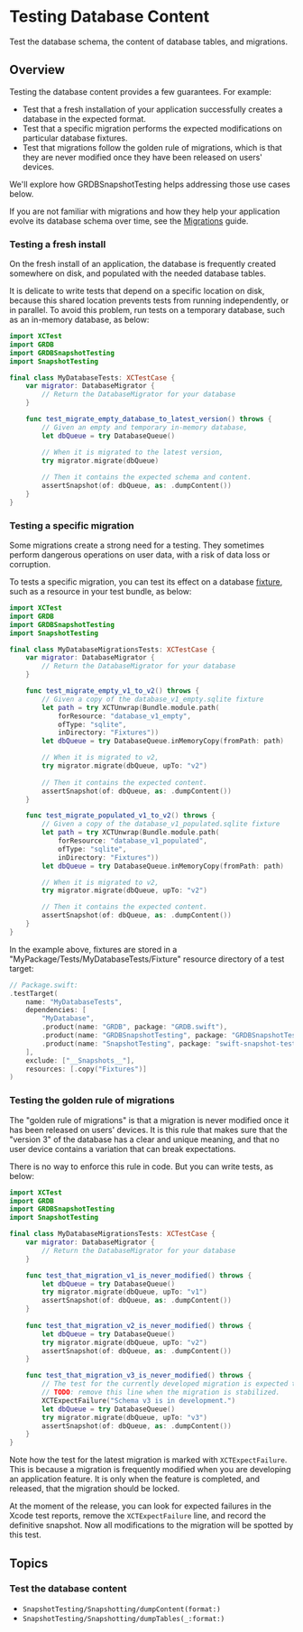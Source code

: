 # Testing Database Content

Test the database schema, the content of database tables, and migrations.

## Overview

Testing the database content provides a few guarantees. For example:

- Test that a fresh installation of your application successfully creates a database in the expected format.
- Test that a specific migration performs the expected modifications on particular database fixtures.
- Test that migrations follow the golden rule of migrations, which is that they are never modified once they have been released on users' devices.

We'll explore how GRDBSnapshotTesting helps addressing those use cases below.

If you are not familiar with migrations and how they help your application evolve its database schema over time, see the [Migrations] guide.

### Testing a fresh install

On the fresh install of an application, the database is frequently created somewhere on disk, and populated with the needed database tables.

It is delicate to write tests that depend on a specific location on disk, because this shared location prevents tests from running independently, or in parallel. To avoid this problem, run tests on a temporary database, such as an in-memory database, as below:       

```swift
import XCTest
import GRDB
import GRDBSnapshotTesting
import SnapshotTesting

final class MyDatabaseTests: XCTestCase {
    var migrator: DatabaseMigrator { 
        // Return the DatabaseMigrator for your database
    }

    func test_migrate_empty_database_to_latest_version() throws {
        // Given an empty and temporary in-memory database,
        let dbQueue = try DatabaseQueue()

        // When it is migrated to the latest version,
        try migrator.migrate(dbQueue)
        
        // Then it contains the expected schema and content.
        assertSnapshot(of: dbQueue, as: .dumpContent())
    }
}
```

### Testing a specific migration

Some migrations create a strong need for a testing. They sometimes perform dangerous operations on user data, with a risk of data loss or corruption.

To tests a specific migration, you can test its effect on a database [fixture](https://en.wikipedia.org/wiki/Test_fixture), such as a resource in your test bundle, as below:

```swift
import XCTest
import GRDB
import GRDBSnapshotTesting
import SnapshotTesting

final class MyDatabaseMigrationsTests: XCTestCase {
    var migrator: DatabaseMigrator { 
        // Return the DatabaseMigrator for your database
    }

    func test_migrate_empty_v1_to_v2() throws {
        // Given a copy of the database_v1_empty.sqlite fixture
        let path = try XCTUnwrap(Bundle.module.path(
            forResource: "database_v1_empty", 
            ofType: "sqlite",
            inDirectory: "Fixtures"))
        let dbQueue = try DatabaseQueue.inMemoryCopy(fromPath: path)

        // When it is migrated to v2,
        try migrator.migrate(dbQueue, upTo: "v2")
        
        // Then it contains the expected content.
        assertSnapshot(of: dbQueue, as: .dumpContent())
    }

    func test_migrate_populated_v1_to_v2() throws {
        // Given a copy of the database_v1_populated.sqlite fixture
        let path = try XCTUnwrap(Bundle.module.path(
            forResource: "database_v1_populated", 
            ofType: "sqlite",
            inDirectory: "Fixtures"))
        let dbQueue = try DatabaseQueue.inMemoryCopy(fromPath: path)

        // When it is migrated to v2,
        try migrator.migrate(dbQueue, upTo: "v2")

        // Then it contains the expected content.
        assertSnapshot(of: dbQueue, as: .dumpContent())
    }
}
```

In the example above, fixtures are stored in a "MyPackage/Tests/MyDatabaseTests/Fixture" resource directory of a test target:

```swift
// Package.swift:
.testTarget(
    name: "MyDatabaseTests",
    dependencies: [
        "MyDatabase",
        .product(name: "GRDB", package: "GRDB.swift"),
        .product(name: "GRDBSnapshotTesting", package: "GRDBSnapshotTesting"),
        .product(name: "SnapshotTesting", package: "swift-snapshot-testing"),
    ],
    exclude: ["__Snapshots__"],
    resources: [.copy("Fixtures")]
)
```

### Testing the golden rule of migrations

The "golden rule of migrations" is that a migration is never modified once it has been released on users' devices. It is this rule that makes sure that the "version 3" of the database has a clear and unique meaning, and that no user device contains a variation that can break expectations.

There is no way to enforce this rule in code. But you can write tests, as below:

```swift
import XCTest
import GRDB
import GRDBSnapshotTesting
import SnapshotTesting

final class MyDatabaseMigrationsTests: XCTestCase {
    var migrator: DatabaseMigrator { 
        // Return the DatabaseMigrator for your database
    }

    func test_that_migration_v1_is_never_modified() throws {
        let dbQueue = try DatabaseQueue()
        try migrator.migrate(dbQueue, upTo: "v1")
        assertSnapshot(of: dbQueue, as: .dumpContent())
    }
    
    func test_that_migration_v2_is_never_modified() throws {
        let dbQueue = try DatabaseQueue()
        try migrator.migrate(dbQueue, upTo: "v2")
        assertSnapshot(of: dbQueue, as: .dumpContent())
    }

    func test_that_migration_v3_is_never_modified() throws {
        // The test for the currently developed migration is expected to fail.
        // TODO: remove this line when the migration is stabilized.
        XCTExpectFailure("Schema v3 is in development.")
        let dbQueue = try DatabaseQueue()
        try migrator.migrate(dbQueue, upTo: "v3")
        assertSnapshot(of: dbQueue, as: .dumpContent())
    }
}
```

Note how the test for the latest migration is marked with `XCTExpectFailure`. This is because a migration is frequently modified when you are developing an application feature. It is only when the feature is completed, and released, that the migration should be locked.

At the moment of the release, you can look for expected failures in the Xcode test reports, remove the `XCTExpectFailure` line, and record the definitive snapshot. Now all modifications to the migration will be spotted by this test.

## Topics

### Test the database content

- ``SnapshotTesting/Snapshotting/dumpContent(format:)``
- ``SnapshotTesting/Snapshotting/dumpTables(_:format:)``

[Migrations]: https://swiftpackageindex.com/groue/grdb.swift/documentation/grdb/migrations
